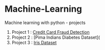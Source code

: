 # Machine-Learning
Machine learning with python - projects

1. Project 1 : [Credit Card Fraud Detection](https://github.com/pallavi15/Machine-Learning/blob/master/ML_Credit%20Card%20Fraud%20Detection%20.ipynb)
2. Project 2 : [Pima Indians Diabetes Dataset](
3. Project 3 : [Iris Dataset](https://github.com/pallavi15/Machine-Learning/blob/master/Machine%20Learning%20-%20Iris%20dataset%20.ipynb)

